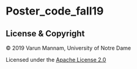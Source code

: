 # Poster_code_fall19


## License & Copyright
© 2019 Varun Mannam, University of Notre Dame

Licensed under the [Apache License 2.0]()
